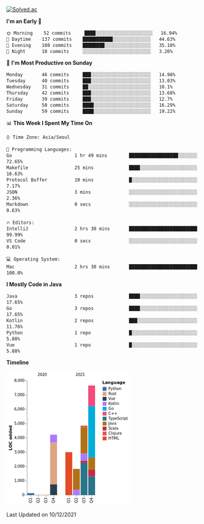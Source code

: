 [![Solved.ac](http://mazassumnida.wtf/api/v2/generate_badge?boj=kuckjwi)](https://solved.ac/kuckjwi)
<!--START_SECTION:waka-->
**I'm an Early 🐤** 

```text
🌞 Morning    52 commits     ████░░░░░░░░░░░░░░░░░░░░░   16.94% 
🌆 Daytime    137 commits    ███████████░░░░░░░░░░░░░░   44.63% 
🌃 Evening    108 commits    ████████░░░░░░░░░░░░░░░░░   35.18% 
🌙 Night      10 commits     ░░░░░░░░░░░░░░░░░░░░░░░░░   3.26%

```
📅 **I'm Most Productive on Sunday** 

```text
Monday       46 commits     ███░░░░░░░░░░░░░░░░░░░░░░   14.98% 
Tuesday      40 commits     ███░░░░░░░░░░░░░░░░░░░░░░   13.03% 
Wednesday    31 commits     ██░░░░░░░░░░░░░░░░░░░░░░░   10.1% 
Thursday     42 commits     ███░░░░░░░░░░░░░░░░░░░░░░   13.68% 
Friday       39 commits     ███░░░░░░░░░░░░░░░░░░░░░░   12.7% 
Saturday     50 commits     ████░░░░░░░░░░░░░░░░░░░░░   16.29% 
Sunday       59 commits     ████░░░░░░░░░░░░░░░░░░░░░   19.22%

```


📊 **This Week I Spent My Time On** 

```text
⌚︎ Time Zone: Asia/Seoul

💬 Programming Languages: 
Go                       1 hr 49 mins        ██████████████████░░░░░░░   72.65% 
Makefile                 25 mins             ████░░░░░░░░░░░░░░░░░░░░░   16.63% 
Protocol Buffer          10 mins             █░░░░░░░░░░░░░░░░░░░░░░░░   7.17% 
JSON                     3 mins              ░░░░░░░░░░░░░░░░░░░░░░░░░   2.36% 
Markdown                 0 secs              ░░░░░░░░░░░░░░░░░░░░░░░░░   0.63%

🔥 Editors: 
IntelliJ                 2 hrs 30 mins       █████████████████████████   99.99% 
VS Code                  0 secs              ░░░░░░░░░░░░░░░░░░░░░░░░░   0.01%

💻 Operating System: 
Mac                      2 hrs 30 mins       █████████████████████████   100.0%

```

**I Mostly Code in Java** 

```text
Java                     3 repos             ████░░░░░░░░░░░░░░░░░░░░░   17.65% 
Go                       3 repos             ████░░░░░░░░░░░░░░░░░░░░░   17.65% 
Kotlin                   2 repos             ███░░░░░░░░░░░░░░░░░░░░░░   11.76% 
Python                   1 repo              █░░░░░░░░░░░░░░░░░░░░░░░░   5.88% 
Vue                      1 repo              █░░░░░░░░░░░░░░░░░░░░░░░░   5.88%

```


**Timeline**

![Chart not found](https://raw.githubusercontent.com/kuckjwi0928/kuckjwi0928/master/charts/bar_graph.png) 


 Last Updated on 10/12/2021
<!--END_SECTION:waka-->
